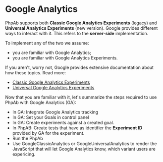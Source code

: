 # Google Analytics

PhpAb supports both **Classic Google Analytics Experiments** (legacy) and **Universal Analytics Experiments** (new version).
Google provides different ways to interact with it. This refers to the **server-side** implementation.

To implement any of the two we assume:
* you are familiar with Google Analytics;
* you are familiar with Google Analytics Experiments.

If you aren't, worry not, Google provides extensive documentation about how these topics.
Read more:
* [Classic Google Analytics Experiments](https://developers.google.com/analytics/devguides/collection/gajs/experiments)
* [Universal Google Analytics Experiments](https://developers.google.com/analytics/devguides/collection/analyticsjs/experiments?hl=en)

Now that you are familiar with it, let's summarize the steps required to use PhpAb with Google Analytics (GA):
* In GA: Integrate Google Analytics tracking
* In GA: Set your Goals in control panel
* In GA: Create experiments against a created goal.
* In PhpAB: Create tests that have as identifier the **Experiment ID** provided by GA for the experiment.
* Run the PhpAb
* Use GoogleClassicAnalytics or GoogleUniversalAnalytics to render the JavaScript that will let Google Analytics know, which variant users are expericing.